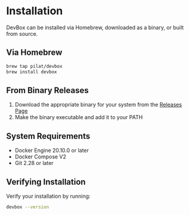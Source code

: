 # Installation

DevBox can be installed via Homebrew, downloaded as a binary, or built from source.

## Via Homebrew

```bash
brew tap pilat/devbox
brew install devbox
```

## From Binary Releases

1. Download the appropriate binary for your system from the [Releases Page](https://github.com/pilat/devbox/releases)
2. Make the binary executable and add it to your PATH

## System Requirements

- Docker Engine 20.10.0 or later
- Docker Compose V2
- Git 2.28 or later

## Verifying Installation

Verify your installation by running:

```bash
devbox --version
```
